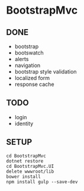 # BootstrapMvc

## DONE
* bootstrap
* bootswatch
* alerts
* navigation
* bootstrap style validation
* localized form
* response cache

## TODO
* login
* identity

## SETUP
```
cd BootstrapMvc
dotnet restore
cd BootstrapMvc.UI
delete wwwroot/lib
bower install
npm install gulp --save-dev
```

